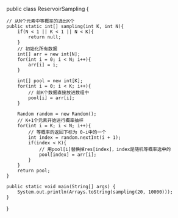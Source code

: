 public class ReservoirSampling {
 
    // 从N个元素中等概率的选出K个
    public static int[] sampling(int K, int N){
        if(N < 1 || K < 1 || N < K){
            return null;
        }
        // 初始化所有数据
        int[] arr = new int[N];
        for(int i = 0; i < N; i++){
            arr[i] = i;
        }
 
        int[] pool = new int[K];
        for(int i = 0; i < K; i++){
            // 前K个数据直接放进数组中
            pool[i] = arr[i];
        }
 
        Random random = new Random();
        // K+1个元素开始进行概率抽样
        for(int i = K; i < N; i++){
            // 等概率的返回下标为 0-i中的一个
            int index = random.nextInt(i + 1);
            if(index < K){
                // 用pool[i]替换掉res[index]，index是随机等概率选中的
                pool[index] = arr[i];
            }
        }
        return pool;
    }
 
    public static void main(String[] args) {
        System.out.println(Arrays.toString(sampling(20, 10000)));
    }
}
